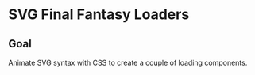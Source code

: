 # SVG Final Fantasy Loaders

## Goal

Animate SVG syntax with CSS to create a couple of loading components.
